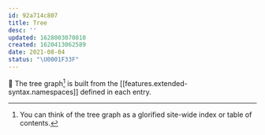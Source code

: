 ```yaml
---
id: 92a714c807
title: Tree
desc: ''
updated: 1628003070810
created: 1620413062589
date: 2021-08-04
status: "\U0001F33F"
---
```


🌳 The tree graph[^ha] is built from the [[features.extended-syntax.namespaces]] defined in each entry. 

[^ha]: You can think of the tree graph as a glorified site-wide index or table of contents.
